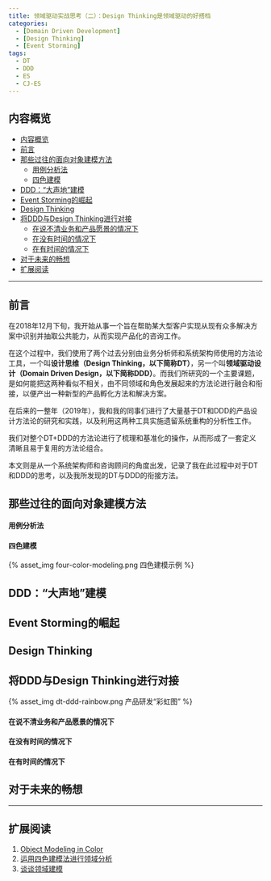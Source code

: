 ```yaml
---
title: 领域驱动实战思考（二）：Design Thinking是领域驱动的好搭档
categories:
  - [Domain Driven Development]
  - [Design Thinking]
  - [Event Storming]
tags:
  - DT
  - DDD
  - ES
  - CJ-ES
---
```


## 内容概览

- [内容概览](#%e5%86%85%e5%ae%b9%e6%a6%82%e8%a7%88)
- [前言](#%e5%89%8d%e8%a8%80)
- [那些过往的面向对象建模方法](#%e9%82%a3%e4%ba%9b%e8%bf%87%e5%be%80%e7%9a%84%e9%9d%a2%e5%90%91%e5%af%b9%e8%b1%a1%e5%bb%ba%e6%a8%a1%e6%96%b9%e6%b3%95)
    - [用例分析法](#%e7%94%a8%e4%be%8b%e5%88%86%e6%9e%90%e6%b3%95)
    - [四色建模](#%e5%9b%9b%e8%89%b2%e5%bb%ba%e6%a8%a1)
- [DDD：“大声地”建模](#ddd%e5%a4%a7%e5%a3%b0%e5%9c%b0%e5%bb%ba%e6%a8%a1)
- [Event Storming的崛起](#event-storming%e7%9a%84%e5%b4%9b%e8%b5%b7)
- [Design Thinking](#design-thinking)
- [将DDD与Design Thinking进行对接](#%e5%b0%86ddd%e4%b8%8edesign-thinking%e8%bf%9b%e8%a1%8c%e5%af%b9%e6%8e%a5)
    - [在说不清业务和产品愿景的情况下](#%e5%9c%a8%e8%af%b4%e4%b8%8d%e6%b8%85%e4%b8%9a%e5%8a%a1%e5%92%8c%e4%ba%a7%e5%93%81%e6%84%bf%e6%99%af%e7%9a%84%e6%83%85%e5%86%b5%e4%b8%8b)
    - [在没有时间的情况下](#%e5%9c%a8%e6%b2%a1%e6%9c%89%e6%97%b6%e9%97%b4%e7%9a%84%e6%83%85%e5%86%b5%e4%b8%8b)
    - [在有时间的情况下](#%e5%9c%a8%e6%9c%89%e6%97%b6%e9%97%b4%e7%9a%84%e6%83%85%e5%86%b5%e4%b8%8b)
- [对于未来的畅想](#%e5%af%b9%e4%ba%8e%e6%9c%aa%e6%9d%a5%e7%9a%84%e7%95%85%e6%83%b3)
- [扩展阅读](#%e6%89%a9%e5%b1%95%e9%98%85%e8%af%bb)

---

## 前言

在2018年12月下旬，我开始从事一个旨在帮助某大型客户实现从现有众多解决方案中识别并抽取公共能力，从而实现产品化的咨询工作。

在这个过程中，我们使用了两个过去分别由业务分析师和系统架构师使用的方法论工具，一个叫**设计思维（Design Thinking，以下简称DT）**，另一个叫**领域驱动设计（Domain Driven Design，以下简称DDD）**。而我们所研究的一个主要课题，是如何能把这两种看似不相关，由不同领域和角色发展起来的方法论进行融合和衔接，以便产出一种新型的产品孵化方法和解决方案。

在后来的一整年（2019年），我和我的同事们进行了大量基于DT和DDD的产品设计方法论的研究和实践，以及利用这两种工具实施遗留系统重构的分析性工作。

我们对整个DT+DDD的方法论进行了梳理和基准化的操作，从而形成了一套定义清晰且易于复用的方法论组合。

本文则是从一个系统架构师和咨询顾问的角度出发，记录了我在此过程中对于DT和DDD的思考，以及我所发现的DT与DDD的衔接方法。

## 那些过往的面向对象建模方法

#### 用例分析法

#### 四色建模

{% asset_img four-color-modeling.png 四色建模示例 %}

## DDD：“大声地”建模

## Event Storming的崛起

## Design Thinking

## 将DDD与Design Thinking进行对接

{% asset_img dt-ddd-rainbow.png 产品研发“彩虹图” %}

#### 在说不清业务和产品愿景的情况下

#### 在没有时间的情况下

#### 在有时间的情况下

## 对于未来的畅想

---

## 扩展阅读

1. [Object Modeling in Color](https://en.wikipedia.org/wiki/Object_Modeling_in_Color)
2. [运用四色建模法进行领域分析](https://www.infoq.cn/article/xh-four-color-modeling)
3. [谈谈领域建模](http://www.fanyilun.me/2018/04/08/%E8%B0%88%E8%B0%88%E9%A2%86%E5%9F%9F%E5%BB%BA%E6%A8%A1/)
